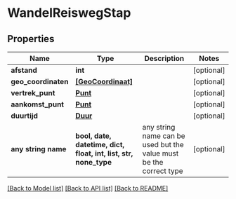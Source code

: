 # WandelReiswegStap


## Properties
Name | Type | Description | Notes
------------ | ------------- | ------------- | -------------
**afstand** | **int** |  | [optional] 
**geo_coordinaten** | [**[GeoCoordinaat]**](GeoCoordinaat.md) |  | [optional] 
**vertrek_punt** | [**Punt**](Punt.md) |  | [optional] 
**aankomst_punt** | [**Punt**](Punt.md) |  | [optional] 
**duurtijd** | [**Duur**](Duur.md) |  | [optional] 
**any string name** | **bool, date, datetime, dict, float, int, list, str, none_type** | any string name can be used but the value must be the correct type | [optional]

[[Back to Model list]](../README.md#documentation-for-models) [[Back to API list]](../README.md#documentation-for-api-endpoints) [[Back to README]](../README.md)


